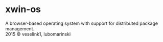 # xwin-os
A browser-based operating system with support for distributed package management.  
2015 © veselink1, lubomarinski
